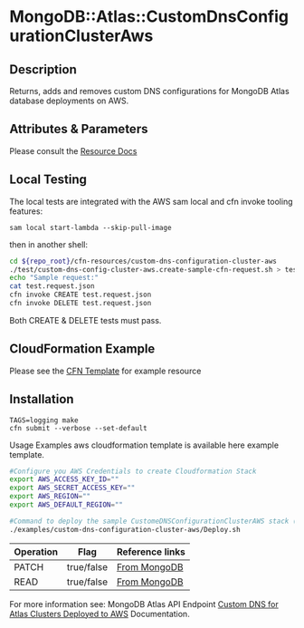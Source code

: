 # MongoDB::Atlas::CustomDnsConfigurationClusterAws

## Description
Returns, adds and removes custom DNS configurations for MongoDB Atlas database deployments on AWS.

## Attributes & Parameters

Please consult the [Resource Docs](https://github.com/PeerIslands/mongodbatlas-cloudformation-resources/blob/feature-custom-dns-config-cluster-aws/cfn-resources/custom-dns-configuration-cluster-aws/docs/README.md)

## Local Testing

The local tests are integrated with the AWS sam local and cfn invoke tooling features:

```
sam local start-lambda --skip-pull-image
```
then in another shell:
```bash
cd ${repo_root}/cfn-resources/custom-dns-configuration-cluster-aws
./test/custom-dns-config-cluster-aws.create-sample-cfn-request.sh > test.request.json
echo "Sample request:"
cat test.request.json
cfn invoke CREATE test.request.json
cfn invoke DELETE test.request.json
```

Both CREATE & DELETE tests must pass.

## CloudFormation Example
Please see the [CFN Template](../../examples/custom-dns-configuration-cluster-aws/CustomDnsConfigurationClusterAws.json) for example resource

## Installation
```
TAGS=logging make
cfn submit --verbose --set-default
```

Usage
Examples aws cloudformation template is available here example template.


```bash
#Configure you AWS Credentials to create Cloudformation Stack
export AWS_ACCESS_KEY_ID=""
export AWS_SECRET_ACCESS_KEY=""
export AWS_REGION=""
export AWS_DEFAULT_REGION=""

#Command to deploy the sample CustomeDNSConfigurationClusterAWS stack (Before this step "cfn submit" should have been executed successfully)
./examples/custom-dns-configuration-cluster-aws/Deploy.sh
```

| Operation | Flag       | Reference links                                                                                                                                                                                                                                                 |
|-----------|------------|-----------------------------------------------------------------------------------------------------------------------------------------------------------------------------------------------------------------------------------------------------------------|
| PATCH     | true/false | [From MongoDB](https://www.mongodb.com/docs/atlas/reference/api-resources-spec/#tag/Custom-DNS-for-Atlas-Clusters-Deployed-to-AWS/operation/toggleOneStateOfOneCustomDnsConfigurationForAtlasClustersOnAws) |
| READ      | true/false | [From MongoDB](https://www.mongodb.com/docs/atlas/reference/api-resources-spec/#tag/Custom-DNS-for-Atlas-Clusters-Deployed-to-AWS)                                    |


For more information see: MongoDB Atlas API Endpoint [Custom DNS for Atlas Clusters Deployed to AWS](https://www.mongodb.com/docs/atlas/reference/api-resources-spec/#tag/Custom-DNS-for-Atlas-Clusters-Deployed-to-AWS) Documentation.